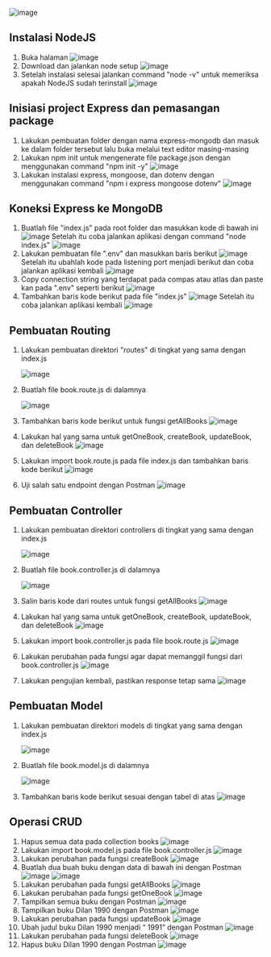 ![image](https://github.com/asyamadil2/integrative_programming_practicum/assets/107811435/bf66cfe1-4188-446c-8851-e0052b063989)

## Instalasi NodeJS

1. Buka halaman
   ![image](https://github.com/asyamadil2/integrative_programming_practicum/assets/107811435/5f394156-6943-4600-a9f9-2c5d2523763c)
2. Download dan jalankan node setup
   ![image](https://github.com/asyamadil2/integrative_programming_practicum/assets/107811435/f202535c-869c-4461-ad93-bbd5f1e1cf99)
3. Setelah instalasi selesai jalankan command "node -v" untuk memeriksa apakah NodeJS sudah terinstall
   ![image](https://github.com/asyamadil2/integrative_programming_practicum/assets/107811435/ae3def46-51c5-4ccb-ac37-614bd6071fbf)
  
## Inisiasi project Express dan pemasangan package

1. Lakukan pembuatan folder dengan nama express-mongodb dan masuk ke dalam folder tersebut lalu buka melalui text editor masing-masing
2. Lakukan npm init untuk mengenerate file package.json dengan menggunakan command "npm init -y"
   ![image](https://github.com/asyamadil2/integrative_programming_practicum/assets/107811435/5859d284-20d0-4b5e-8270-78c4ec515b04)
3. Lakukan instalasi express, mongoose, dan dotenv dengan menggunakan command "npm i express mongoose dotenv"
   ![image](https://github.com/asyamadil2/integrative_programming_practicum/assets/107811435/b05148ae-3687-4df8-9473-011304bc856e)

## Koneksi Express ke MongoDB

1. Buatlah file "index.js" pada root folder dan masukkan kode di bawah ini
   ![image](https://github.com/asyamadil2/integrative_programming_practicum/assets/107811435/67faaf22-db6d-4d88-99e2-becb9da18157)
   Setelah itu coba jalankan aplikasi dengan command "node index.js"
   ![image](https://github.com/asyamadil2/integrative_programming_practicum/assets/107811435/03863ddf-1ac3-4252-be7e-02f760fa7bc6)
2. Lakukan pembuatan file ".env" dan masukkan baris berikut
   ![image](https://github.com/asyamadil2/integrative_programming_practicum/assets/107811435/a74949e1-b87e-4425-a6b7-b30816a4b445)
   Setelah itu ubahlah kode pada listening port menjadi berikut dan coba jalankan aplikasi kembali
   ![image](https://github.com/asyamadil2/integrative_programming_practicum/assets/107811435/05b7b00f-e611-44c0-be96-5ecfb5ebfdde)
3. Copy connection string yang terdapat pada compas atau atlas dan paste kan pada ".env" seperti berikut
   ![image](https://github.com/asyamadil2/integrative_programming_practicum/assets/107811435/12a02bb9-0e58-484a-bdfb-c4f5f7806bf7)
4. Tambahkan baris kode berikut pada file "index.js"
   ![image](https://github.com/asyamadil2/integrative_programming_practicum/assets/107811435/a8c7426d-0866-47a2-9488-b4de27980588)
   Setelah itu coba jalankan aplikasi kembali
   ![image](https://github.com/asyamadil2/integrative_programming_practicum/assets/107811435/a2abc49d-6ea3-4bd6-8990-870590f6fab6)

## Pembuatan Routing

1. Lakukan pembuatan direktori "routes" di tingkat yang sama dengan index.js

   ![image](https://github.com/asyamadil2/integrative_programming_practicum/assets/107811435/38fed318-521f-45ad-b4b0-eaf949b3c7d0)
2. Buatlah file book.route.js di dalamnya

   ![image](https://github.com/asyamadil2/integrative_programming_practicum/assets/107811435/392d6fc1-4625-46a0-b384-ae63116bb076)
3. Tambahkan baris kode berikut untuk fungsi getAllBooks
   ![image](https://github.com/asyamadil2/integrative_programming_practicum/assets/107811435/a089596f-1392-4c55-bac6-3249d8b22c3c)

4. Lakukan hal yang sama untuk getOneBook, createBook, updateBook, dan deleteBook
   ![image](https://github.com/asyamadil2/integrative_programming_practicum/assets/107811435/38240f39-3026-4c32-b17e-80292cfc947b)
5. Lakukan import book.route.js pada file index.js dan tambahkan baris kode berikut
   ![image](https://github.com/asyamadil2/integrative_programming_practicum/assets/107811435/58e98aba-1243-4ace-8648-ae527516f722)
6. Uji salah satu endpoint dengan Postman
   ![image](https://github.com/asyamadil2/integrative_programming_practicum/assets/107811435/732666b6-12b2-4249-b0ce-32712dd1afe4)

## Pembuatan Controller

1. Lakukan pembuatan direktori controllers di tingkat yang sama dengan index.js

   ![image](https://github.com/asyamadil2/integrative_programming_practicum/assets/107811435/5eb11598-ee83-47fe-a33a-929c7866e9f6)
2. Buatlah file book.controller.js di dalamnya

   ![image](https://github.com/asyamadil2/integrative_programming_practicum/assets/107811435/d66dc764-19e4-42c3-895c-87ea424a8d0a)
3. Salin baris kode dari routes untuk fungsi getAllBooks
   ![image](https://github.com/asyamadil2/integrative_programming_practicum/assets/107811435/2e191696-c8f6-474f-9159-140d909ecf83)
4. Lakukan hal yang sama untuk getOneBook, createBook, updateBook, dan deleteBook
   ![image](https://github.com/asyamadil2/integrative_programming_practicum/assets/107811435/5f53363a-b18f-42c4-9a2e-67b0ee3f1258)
5. Lakukan import book.controller.js pada file book.route.js
   ![image](https://github.com/asyamadil2/integrative_programming_practicum/assets/107811435/d3b0cd7d-391d-4211-88fc-1621bdee0fc0)
6. Lakukan perubahan pada fungsi agar dapat memanggil fungsi dari book.controller.js
   ![image](https://github.com/asyamadil2/integrative_programming_practicum/assets/107811435/41c47b0c-6438-4d3a-8368-ef84210d3f9f)
7. Lakukan pengujian kembali, pastikan response tetap sama
   ![image](https://github.com/asyamadil2/integrative_programming_practicum/assets/107811435/a7d45166-575b-4c3e-a813-ee179caa629b)

## Pembuatan Model

1. Lakukan pembuatan direktori models di tingkat yang sama dengan index.js

   ![image](https://github.com/asyamadil2/integrative_programming_practicum/assets/107811435/f5f5de16-b524-4fa1-bc21-adc1a59150ce)
2. Buatlah file book.model.js di dalamnya

   ![image](https://github.com/asyamadil2/integrative_programming_practicum/assets/107811435/3598440c-dd03-4388-a1c8-67f35dd54989)
3. Tambahkan baris kode berikut sesuai dengan tabel di atas
   ![image](https://github.com/asyamadil2/integrative_programming_practicum/assets/107811435/a1e4ba72-af40-42e7-b629-03a959036f1c)

## Operasi CRUD

1. Hapus semua data pada collection books
   ![image](https://github.com/asyamadil2/integrative_programming_practicum/assets/107811435/4698a7ed-c9c4-4f6a-a153-8d3b38963773)
2. Lakukan import book.model.js pada file book.controller.js
   ![image](https://github.com/asyamadil2/integrative_programming_practicum/assets/107811435/e7d8de6b-623a-46f1-8a36-7950bd5701f9)
3. Lakukan perubahan pada fungsi createBook
   ![image](https://github.com/asyamadil2/integrative_programming_practicum/assets/107811435/81596b06-dd54-4dba-a93e-33cbe66102d6)
4. Buatlah dua buah buku dengan data di bawah ini dengan Postman
   ![image](https://github.com/asyamadil2/integrative_programming_practicum/assets/107811435/874b09f2-7a21-4cc4-86e2-3344e95f28e3)
   ![image](https://github.com/asyamadil2/integrative_programming_practicum/assets/107811435/e2702f9b-7442-4b74-a663-bdeb172f9ee0)
5. Lakukan perubahan pada fungsi getAllBooks
   ![image](https://github.com/asyamadil2/integrative_programming_practicum/assets/107811435/a348e7a8-4ea1-40c7-bf91-4b00a5654ec1)
6. Lakukan perubahan pada fungsi getOneBook
   ![image](https://github.com/asyamadil2/integrative_programming_practicum/assets/107811435/109dc3e8-4370-48f9-8ecf-d263684d1bb3)
7. Tampilkan semua buku dengan Postman
   ![image](https://github.com/asyamadil2/integrative_programming_practicum/assets/107811435/83e5dd87-5ad7-4ad1-bf42-f1575e065dcf)
8. Tampilkan buku Dilan 1990 dengan Postman
   ![image](https://github.com/asyamadil2/integrative_programming_practicum/assets/107811435/fe8b98ae-79b8-4702-a943-3c0c4674b901)
9. Lakukan perubahan pada fungsi updateBook
   ![image](https://github.com/asyamadil2/integrative_programming_practicum/assets/107811435/e0373f39-60eb-4021-bc11-3ceb04b8bca6)
10. Ubah judul buku Dilan 1990 menjadi “<NAMA PANGGILAN> 1991” dengan Postman
    ![image](https://github.com/asyamadil2/integrative_programming_practicum/assets/107811435/5d992386-2ded-4989-88d6-39092db597cb)
11. Lakukan perubahan pada fungsi deleteBook
    ![image](https://github.com/asyamadil2/integrative_programming_practicum/assets/107811435/d01d71e9-6785-401a-83c6-d4ad0c957e9f)
12. Hapus buku Dilan 1990 dengan Postman
    ![image](https://github.com/asyamadil2/integrative_programming_practicum/assets/107811435/7dc8717e-850f-49f6-826a-00d0301a95a4)
